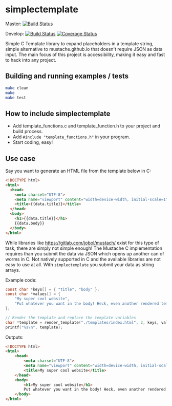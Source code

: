 # simplectemplate
Master: [![Build Status](https://travis-ci.org/dafky2000/simplectemplate.svg?branch=master)](https://travis-ci.org/dafky2000/simplectemplate)

Develop: [![Build Status](https://travis-ci.org/dafky2000/simplectemplate.svg?branch=develop)](https://travis-ci.org/dafky2000/simplectemplate) [![Coverage Status](https://coveralls.io/repos/github/dafky2000/simplectemplate/badge.svg)](https://coveralls.io/github/dafky2000/simplectemplate)

Simple C Template library to expand placeholders in a template string, simple alternative to mustache.github.io that doesn't require JSON as data input. The main focus of this project is accessibility, making it easy and fast to hack into any project.

## Building and running examples / tests
```sh
make clean
make
make test
```

## How to include simplectemplate
* Add template_functions.c and template_function.h to your project and build process.
* Add ```#include "template_functions.h"``` in your program.
* Start coding, easy!

## Use case
Say you want to generate an HTML file from the template below in C:

```html
<!DOCTYPE html>
<html>
  <head>
    <meta charset="UTF-8">
    <meta name="viewport" content="width=device-width, initial-scale=1" />
    <title>{{data.title}}</title>
  </head>
  <body>
    <h1>{{data.title}}</h1>
    {{data.body}}
  </body>
</html>
```

While libraries like https://gitlab.com/jobol/mustach/ exist for this type of task, there are simply not simple enough! The Mustache C implementation requires than you submit the data via JSON which opens up another can of worms in C. Not natively supported in C and the available libraries are not easy to use at all. With `simplectemplate` you submit your data as string arrays.

Example code:

```c
const char *keys[] = { "title", "body" };
const char *values[] = {
	"My super cool website",
	"Put whatever you want in the body! Heck, even another rendered template ;)"
};

// Render the template and replace the template variables
char *template = render_template("./templates/index.html", 2, keys, values);
printf("%s\n", template);
```

Outputs:

```html
<!DOCTYPE html>
<html>
	<head>
		<meta charset="UTF-8">
		<meta name="viewport" content="width=device-width, initial-scale=1" />
		<title>My super cool website</title>
	</head>
	<body>
		<h1>My super cool website</h1>
		Put whatever you want in the body! Heck, even another rendered template ;)
	</body>
</html>
```
